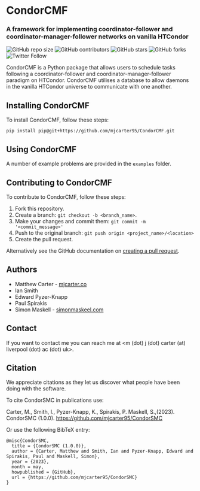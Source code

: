 # CondorCMF
### A framework for implementing  coordinator-follower and coordinator-manager-follower networks on vanilla HTCondor

<!-- tempate https://github.com/scottydocs/README-template.md/blob/master/README.md -->
![GitHub repo size](https://img.shields.io/github/repo-size/mjcarter95/CondorCMF)
![GitHub contributors](https://img.shields.io/github/contributors/mjcarter95/CondorCMF)
![GitHub stars](https://img.shields.io/github/stars/mjcarter95/CondorCMF?style=social)
![GitHub forks](https://img.shields.io/github/forks/mjcarter95/CondorCMF?style=social)
![Twitter Follow](https://img.shields.io/twitter/follow/mjcarter955?style=social)

CondorCMF is a Python package that allows users to schedule tasks following a coordinator-follower and coordinator-manager-follower paradigm on HTCondor. CondorCMF utilises a database to allow daemons in the vanilla HTCondor universe to communicate with one another.

## Installing CondorCMF
To install CondorCMF, follow these steps:

```
pip install pip@git+https://github.com/mjcarter95/CondorCMF.git
```

## Using CondorCMF
A number of example problems are provided in the `examples` folder.

## Contributing to CondorCMF
To contribute to CondorCMF, follow these steps:

1. Fork this repository.
2. Create a branch: `git checkout -b <branch_name>`.
3. Make your changes and commit them: `git commit -m '<commit_message>'`
4. Push to the original branch: `git push origin <project_name>/<location>`
5. Create the pull request.

Alternatively see the GitHub documentation on [creating a pull request](https://help.github.com/en/github/collaborating-with-issues-and-pull-requests/creating-a-pull-request).

## Authors
* Matthew Carter - [mjcarter.co](https://mjcarter.co)
* Ian Smith
* Edward Pyzer-Knapp
* Paul Spirakis
* Simon Maskell - [simonmaskeel.com](https://simonmaskell.com)

## Contact
If you want to contact me you can reach me at <m (dot) j (dot) carter (at) liverpool (dot) ac (dot) uk>.

## Citation
We appreciate citations as they let us discover what people have been doing with the software. 

To cite CondorSMC in publications use:

Carter, M., Smith, I., Pyzer-Knapp, K., Spirakis, P. Maskell, S.,(2023). CondorSMC (1.0.0). https://github.com/mjcarter95/CondorSMC

Or use the following BibTeX entry:

```
@misc{CondorSMC,
  title = {CondorSMC (1.0.0)},
  author = {Carter, Matthew and Smith, Ian and Pyzer-Knapp, Edward and Spirakis, Paul and Maskell, Simon},
  year = {2023},
  month = may,
  howpublished = {GitHub},
  url = {https://github.com/mjcarter95/CondorSMC}
}
```
